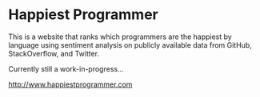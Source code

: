 Happiest Programmer
===================

This is a website that ranks which programmers are the happiest by language using sentiment analysis on publicly available data from GitHub, StackOverflow, and Twitter.

Currently still a work-in-progress...

http://www.happiestprogrammer.com
